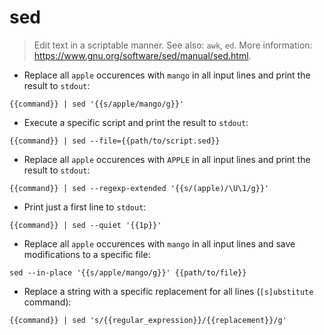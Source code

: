 # sed

> Edit text in a scriptable manner.
> See also: `awk`, `ed`.
> More information: <https://www.gnu.org/software/sed/manual/sed.html>.

- Replace all `apple` occurences with `mango` in all input lines and print the result to `stdout`:

`{{command}} | sed '{{s/apple/mango/g}}'`

- Execute a specific script and print the result to `stdout`:

`{{command}} | sed --file={{path/to/script.sed}}`

- Replace all `apple` occurences with `APPLE` in all input lines and print the result to `stdout`:

`{{command}} | sed --regexp-extended '{{s/(apple)/\U\1/g}}'`

- Print just a first line to `stdout`:

`{{command}} | sed --quiet '{{1p}}'`

- Replace all `apple` occurences with `mango` in all input lines and save modifications to a specific file:

`sed --in-place '{{s/apple/mango/g}}' {{path/to/file}}`

- Replace a string with a specific replacement for all lines (`[s]ubstitute` command):

`{{command}} | sed 's/{{regular_expression}}/{{replacement}}/g'`
